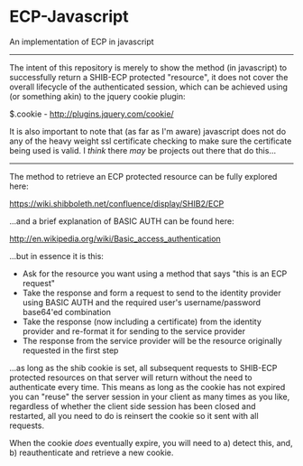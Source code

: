 ECP-Javascript
==============

An implementation of ECP in javascript

---

The intent of this repository is merely to show the method (in javascript) to successfully return a SHIB-ECP protected "resource", it does not cover the overall lifecycle of the authenticated session, which can be achieved using (or something akin) to the jquery cookie plugin:

$.cookie - http://plugins.jquery.com/cookie/

It is also important to note that (as far as I'm aware) javascript does not do any of the heavy weight ssl certificate checking to make sure the certificate being used is valid. I *think* there *may* be projects out there that do this...

---

The method to retrieve an ECP protected resource can be fully explored here:

https://wiki.shibboleth.net/confluence/display/SHIB2/ECP

...and a brief explanation of BASIC AUTH can be found here:

http://en.wikipedia.org/wiki/Basic_access_authentication

...but in essence it is this:

* Ask for the resource you want using a method that says "this is an ECP request"
* Take the response and form a request to send to the identity provider using BASIC AUTH and the required user's username/password base64'ed combination
* Take the response (now including a certificate) from the identity provider and re-format it for sending to the service provider
* The response from the service provider will be the resource originally requested in the first step

...as long as the shib cookie is set, all subsequent requests to SHIB-ECP protected resources on that server will return without the need to authenticate every time. This means as long as the cookie has not expired you can "reuse" the server session in your client as many times as you like, regardless of whether the client side session has been closed and restarted, all you need to do is reinsert the cookie so it sent with all requests.

When the cookie *does* eventually expire, you will need to a) detect this, and, b) reauthenticate and retrieve a new cookie.